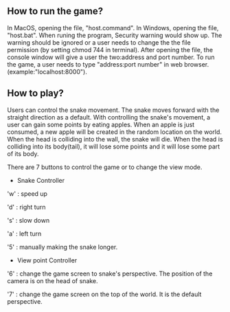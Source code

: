 
How to run the game?
 -
 In MacOS,   opening the file, "host.command".
  In Windows, opening the file, "host.bat".
  When runing the program, Security warning would show up. The warning should be ignored or a user needs to change the the file permission (by setting chmod 744 in terminal). After opening the file, the console window will give a user the two:address and port number. To run the game, a user needs to type "address:port number" in web browser. (example:"localhost:8000").
  
How to play?
-
  Users can control the snake movement. The snake moves forward with the straight direction as a default. With controlling the snake's movement, a user can gain some points by eating apples. When an apple is just consumed, a new apple will be created in the random location on the world. When the head is colliding into the wall, the snake will die. When the head is colliding into its body(tail), it will lose some points and it will lose some part of its body.
  
  There are 7 buttons to control the game or to change the view mode.
  
  - Snake Controller
  
  'w' : speed up
  
  'd' : right turn
  
  's' : slow down
  
  'a' : left turn
  
  '5' : manually making the snake longer.
  
  - View point Controller
  
  '6' : change the game screen to snake's perspective. The position of the camera is on the head of snake.
  
  '7' : change the game screen on the top of the world. It is the default perspective.
  
  
  
  
 
